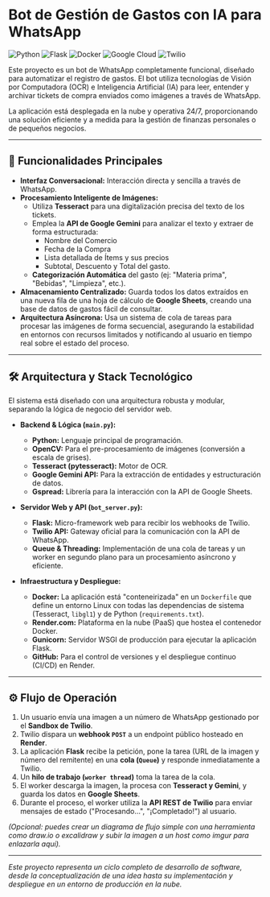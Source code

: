 # Bot de Gestión de Gastos con IA para WhatsApp

![Python](https://img.shields.io/badge/Python-3.11-3776AB?style=for-the-badge&logo=python) ![Flask](https://img.shields.io/badge/Flask-000000?style=for-the-badge&logo=flask&logoColor=white) ![Docker](https://img.shields.io/badge/Docker-2496ED?style=for-the-badge&logo=docker&logoColor=white) ![Google Cloud](https://img.shields.io/badge/Google_Cloud-4285F4?style=for-the-badge&logo=google-cloud&logoColor=white) ![Twilio](https://img.shields.io/badge/Twilio-F22F46?style=for-the-badge&logo=twilio&logoColor=white)

Este proyecto es un bot de WhatsApp completamente funcional, diseñado para automatizar el registro de gastos. El bot utiliza tecnologías de Visión por Computadora (OCR) e Inteligencia Artificial (IA) para leer, entender y archivar tickets de compra enviados como imágenes a través de WhatsApp.

La aplicación está desplegada en la nube y operativa 24/7, proporcionando una solución eficiente y a medida para la gestión de finanzas personales o de pequeños negocios.

---

## 🚀 Funcionalidades Principales

-   **Interfaz Conversacional:** Interacción directa y sencilla a través de WhatsApp.
-   **Procesamiento Inteligente de Imágenes:**
    -   Utiliza **Tesseract** para una digitalización precisa del texto de los tickets.
    -   Emplea la **API de Google Gemini** para analizar el texto y extraer de forma estructurada:
        -   Nombre del Comercio
        -   Fecha de la Compra
        -   Lista detallada de Ítems y sus precios
        -   Subtotal, Descuento y Total del gasto.
    -   **Categorización Automática** del gasto (ej: "Materia prima", "Bebidas", "Limpieza", etc.).
-   **Almacenamiento Centralizado:** Guarda todos los datos extraídos en una nueva fila de una hoja de cálculo de **Google Sheets**, creando una base de datos de gastos fácil de consultar.
-   **Arquitectura Asíncrona:** Usa un sistema de cola de tareas para procesar las imágenes de forma secuencial, asegurando la estabilidad en entornos con recursos limitados y notificando al usuario en tiempo real sobre el estado del proceso.

---

## 🛠️ Arquitectura y Stack Tecnológico

El sistema está diseñado con una arquitectura robusta y modular, separando la lógica de negocio del servidor web.

-   **Backend & Lógica (`main.py`):**
    -   **Python:** Lenguaje principal de programación.
    -   **OpenCV:** Para el pre-procesamiento de imágenes (conversión a escala de grises).
    -   **Tesseract (pytesseract):** Motor de OCR.
    -   **Google Gemini API:** Para la extracción de entidades y estructuración de datos.
    -   **Gspread:** Librería para la interacción con la API de Google Sheets.

-   **Servidor Web y API (`bot_server.py`):**
    -   **Flask:** Micro-framework web para recibir los webhooks de Twilio.
    -   **Twilio API:** Gateway oficial para la comunicación con la API de WhatsApp.
    -   **Queue & Threading:** Implementación de una cola de tareas y un worker en segundo plano para un procesamiento asíncrono y eficiente.

-   **Infraestructura y Despliegue:**
    -   **Docker:** La aplicación está "conteneirizada" en un `Dockerfile` que define un entorno Linux con todas las dependencias de sistema (Tesseract, `libgl1`) y de Python (`requirements.txt`).
    -   **Render.com:** Plataforma en la nube (PaaS) que hostea el contenedor Docker.
    -   **Gunicorn:** Servidor WSGI de producción para ejecutar la aplicación Flask.
    -   **GitHub:** Para el control de versiones y el despliegue continuo (CI/CD) en Render.

---

## ⚙️ Flujo de Operación

1.  Un usuario envía una imagen a un número de WhatsApp gestionado por el **Sandbox de Twilio**.
2.  Twilio dispara un **webhook `POST`** a un endpoint público hosteado en **Render**.
3.  La aplicación **Flask** recibe la petición, pone la tarea (URL de la imagen y número del remitente) en una **cola (`Queue`)** y responde inmediatamente a Twilio.
4.  Un **hilo de trabajo (`worker thread`)** toma la tarea de la cola.
5.  El worker descarga la imagen, la procesa con **Tesseract y Gemini**, y guarda los datos en **Google Sheets**.
6.  Durante el proceso, el worker utiliza la **API REST de Twilio** para enviar mensajes de estado ("Procesando...", "¡Completado!") al usuario.

  
*(Opcional: puedes crear un diagrama de flujo simple con una herramienta como draw.io o excalidraw y subir la imagen a un host como imgur para enlazarla aquí).*

---
*Este proyecto representa un ciclo completo de desarrollo de software, desde la conceptualización de una idea hasta su implementación y despliegue en un entorno de producción en la nube.*
